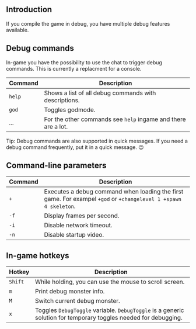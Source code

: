 ## Introduction

If you compile the game in debug, you have multiple debug features available.

## Debug commands

In-game you have the possibility to use the chat to trigger debug commands.
This is currently a replacment for a console.

| Command | Description |
| ------- | ----------- |
| `help` | Shows a list of all debug commands with descriptions. |
| `god` | Toggles godmode. |
| ... | For the other commands see `help` ingame and there are a lot. |

Tip: Debug commands are also supported in quick messages. If you need a debug command frequently, put it in a quick message. :wink:

## Command-line parameters

| Command | Description |
| ------- | ----------- |
| `+` | Executes a debug command when loading the first game. For exampel `+god` or `+changelevel 1 +spawn 4 skeleton`. |
| `-f` | Display frames per second. |
| `-i` | Disable network timeout. |
| `-n` | Disable startup video. |

## In-game hotkeys

| Hotkey | Description |
| ------ | ----------- |
| `Shift` | While holding, you can use the mouse to scroll screen. |
| `m` | Print debug monster info. |
| `M` | Switch current debug monster. |
| `x` | Toggles `DebugToggle` variable. `DebugToggle` is a generic solution for temporary toggles needed for debugging. |
